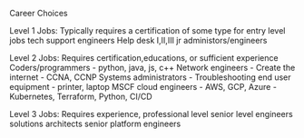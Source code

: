 Career Choices

Level 1 Jobs: Typically requires a certification of some type for entry level jobs
tech support engineers
Help desk I,II,III
jr administors/engineers

Level 2 Jobs: Requires certification,educations, or sufficient experience
Coders/programmers - python, java, js, c++
Network engineers - Create the internet - CCNA, CCNP 
Systems administrators - Troubleshooting end user equipment - printer, laptop MSCF
cloud engineers - AWS, GCP, Azure - Kubernetes, Terraform, Python, CI/CD

Level 3 Jobs: Requires experience, professional level
senior level engineers
solutions architects
senior platform engineers




